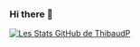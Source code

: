 ### Hi there 👋

[![Les Stats GitHub de ThibaudP](https://github-readme-stats.vercel.app/api?username=ThibaudP&theme=dark)](https://github.com/anuraghazra/github-readme-stats)


<!--
**ThibaudP/ThibaudP** is a ✨ _special_ ✨ repository because its `README.md` (this file) appears on your GitHub profile.

Here are some ideas to get you started:

- 🔭 I’m currently working on ...
- 🌱 I’m currently learning ...
- 👯 I’m looking to collaborate on ...
- 🤔 I’m looking for help with ...
- 💬 Ask me about ...
- 📫 How to reach me: ...
- 😄 Pronouns: ...
- ⚡ Fun fact: ...
-->
